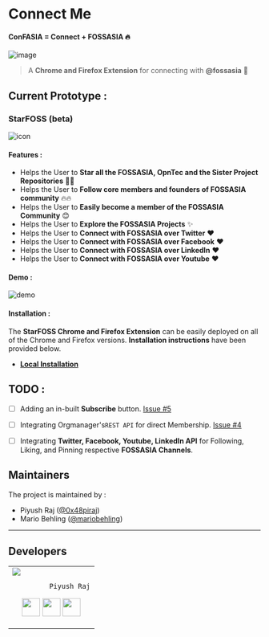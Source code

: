 # Connect Me

#### ConFASIA = Connect + FOSSASIA :fire:

![image](https://user-images.githubusercontent.com/5800726/34326440-f342bf66-e8d1-11e7-90e0-ea611a07f117.png)

> A **Chrome and Firefox Extension** for connecting with **@fossasia** :rocket:


## Current Prototype :

### StarFOSS (beta)

![icon](https://user-images.githubusercontent.com/5800726/34366221-d6332962-eabe-11e7-8379-7044206e9c30.png)

#### Features : 

* Helps the User to **Star all the FOSSASIA, OpnTec and the Sister Project Repositories** :tada::tada:
* Helps the User to **Follow core members and founders of FOSSASIA community** :fire::fire:
* Helps the User to **Easily become a member of the FOSSASIA Community** :blush:
* Helps the User to **Explore the FOSSASIA Projects** :sparkles:
* Helps the User to **Connect with FOSSASIA over Twitter** :heart:
* Helps the User to **Connect with FOSSASIA over Facebook** :heart:
* Helps the User to **Connect with FOSSASIA over LinkedIn** :heart:
* Helps the User to **Connect with FOSSASIA over Youtube** :heart:



#### Demo : 

![demo](/assets/StarFOSSv1_demo.gif)

#### Installation : 

The **StarFOSS Chrome and Firefox Extension** can be easily deployed on all of the Chrome and Firefox versions. **Installation instructions** have been provided below.

* **[Local Installation](/Releases/Installation.md)**

## TODO :

- [ ] Adding an in-built **Subscribe** button. [Issue #5](https://github.com/fossasia/Connect-Me/issues/5)
- [ ] Integrating Orgmanager's`REST API` for direct Membership. [Issue #4](https://github.com/fossasia/Connect-Me/issues/4)
- [ ] Integrating **Twitter, Facebook, Youtube, LinkedIn API** for Following, Liking, and Pinning respective **FOSSASIA Channels**.


## Maintainers
The project is maintained by :
- Piyush Raj ([@0x48piraj](https://github.com/0x48piraj))
- Mario Behling ([@mariobehling](http://github.com/mariobehling))

---

## Developers
<table>
<tr>
<td>
     <img src="https://avatars3.githubusercontent.com/u/5800726?s=250&v=4" />
     
             Piyush Raj

<p align="center">
<a href = "https://github.com/0x48piraj"><img src = "http://www.iconninja.com/files/241/825/211/round-collaboration-social-github-code-circle-network-icon.svg" width="36" height = "36"/></a>
<a href = "https://twitter.com/0x48piraj"><img src = "https://www.shareicon.net/download/2016/07/06/107115_media.svg" width="36" height="36"/></a>
<a href = "https://www.linkedin.com/in/0x48piraj/"><img src = "http://www.iconninja.com/files/863/607/751/network-linkedin-social-connection-circular-circle-media-icon.svg" width="36" height="36"/></a>
</p>
</td>
</tr> 
  </table>
